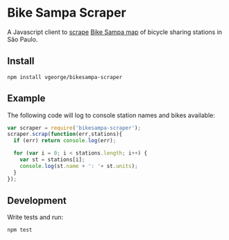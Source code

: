 # Bike Sampa Scraper

A Javascript client to [scrape](https://en.wikipedia.org/wiki/Web_scraping) [Bike Sampa map](http://ww2.mobilicidade.com.br/bikesampa/mapaestacao.asp) of bicycle sharing stations in São Paulo.

## Install


    npm install vgeorge/bikesampa-scraper


## Example

The following code will log to console station names and bikes available:

``` javascript
var scraper = require('bikesampa-scraper');
scraper.scrap(function(err,stations){
  if (err) return console.log(err);

  for (var i = 0; i < stations.length; i++) {
    var st = stations[i];
    console.log(st.name + ': '+ st.units);
  }
});
```

## Development

Write tests and run:

    npm test

